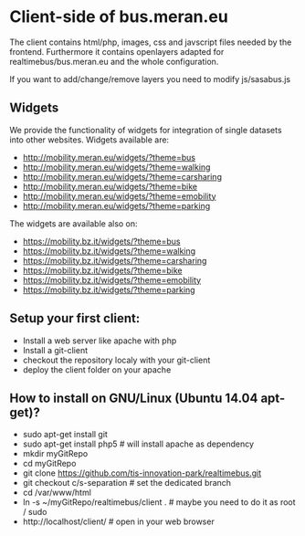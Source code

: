 Client-side of bus.meran.eu
=============================

The client contains html/php, images, css and javscript files needed by the frontend.
Furthermore it contains openlayers adapted for realtimebus/bus.meran.eu and the whole configuration.

If you want to add/change/remove layers you need to modify js/sasabus.js

Widgets
-------

We provide the functionality of widgets for integration of single datasets into other websites. Widgets available are:
* http://mobility.meran.eu/widgets/?theme=bus
* http://mobility.meran.eu/widgets/?theme=walking
* http://mobility.meran.eu/widgets/?theme=carsharing
* http://mobility.meran.eu/widgets/?theme=bike
* http://mobility.meran.eu/widgets/?theme=emobility
* http://mobility.meran.eu/widgets/?theme=parking

The widgets are available also on:
* https://mobility.bz.it/widgets/?theme=bus
* https://mobility.bz.it/widgets/?theme=walking
* https://mobility.bz.it/widgets/?theme=carsharing
* https://mobility.bz.it/widgets/?theme=bike
* https://mobility.bz.it/widgets/?theme=emobility
* https://mobility.bz.it/widgets/?theme=parking

Setup your first client:
------------------------
- Install a web server like apache with php 
- Install a git-client
- checkout the repository localy with your git-client
- deploy the client folder on your apache


How to install on GNU/Linux (Ubuntu 14.04 apt-get)?
---------------------------------------------------
- sudo apt-get install git
- sudo apt-get install php5                # will install apache as dependency
- mkdir myGitRepo
- cd myGitRepo
- git clone https://github.com/tis-innovation-park/realtimebus.git
- git checkout c/s-separation              # set the dedicated branch
- cd /var/www/html
- ln -s ~/myGitRepo/realtimebus/client .   # maybe you need to do it as root / sudo
- http://localhost/client/                 # open in your web browser


